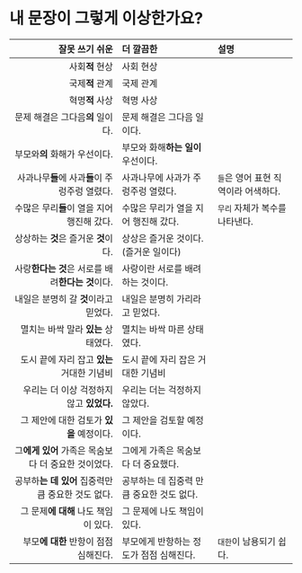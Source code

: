 # 내 문장이 그렇게 이상한가요?

| 잘못 쓰기 쉬운                                      | 더 깔끔한                                 | 설명                                |
| ---:                                                | :---                                      | :---                                |
| 사회**적** 현상                                     | 사회 현상                                 |                                     |
| 국제**적** 관계                                     | 국제 관계                                 |                                     |
| 혁명**적** 사상                                     | 혁명 사상                                 |                                     |
| 문제 해결은 그다음**의** 일이다.                    | 문제 해결은 그다음 일이다.                |                                     |
| 부모와**의** 화해가 우선이다.                       | 부모와 화해**하는 일이** 우선이다.        |                                     |
| 사과나무**들**에 사과**들**이 주렁주렁 열렸다.      | 사과나무에 사과가 주렁주렁 열렸다.        | `들`은 영어 표현 직역이라 어색하다. |
| 수많은 무리**들**이 열을 지어 행진해 갔다.          | 수많은 무리가 열을 지어 행진해 갔다.      | `무리` 자체가 복수를 나타낸다.      |
| 상상하는 **것**은 즐거운 **것**이다.                | 상상은 즐거운 것이다.(즐거운 일이다)      |                                     |
| 사랑**한다는 것**은 서로를 배려**한다는 것**이다.   | 사랑이란 서로를 배려하는 것이다.          |                                     |
| 내일은 분명히 갈 **것**이라고 믿었다.               | 내일은 분명히 가리라고 믿었다.            |                                     |
| 멸치는 바싹 말라 **있는** 상태였다.                 | 멸치는 바싹 마른 상태였다.                |                                     |
| 도시 끝에 자리 잡고 **있는** 거대한 기념비          | 도시 끝에 자리 잡은 거대한 기념비         |                                     |
| 우리는 더 이상 걱정하지 않고 **있었다.**            | 우리는 더는 걱정하지 않았다.              |                                     |
| 그 제안에 대한 검토가 **있을** 예정이다.            | 그 제안을 검토할 예정이다.                |                                     |
| 그**에게 있어** 가족은 목숨보다 더 중요한 것이었다. | 그에게 가족은 목숨보다 더 중요했다.       |                                     |
| 공부하**는 데 있어** 집중력만큼 중요한 것도 없다.   | 공부하는 데 집중력 만큼 중요한 것도 없다. |                                     |
| 그 문제**에 대해** 나도 책임이 있다.                | 그 문제에 나도 책임이 있다.               |                                     |
| 부모**에 대한** 반항이 점점 심해진다.               | 부모에게 반항하는 정도가 점점 심해진다.   | `대한`이 남용되기 쉽다.             |
